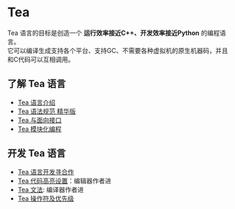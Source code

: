 Tea
=========

Tea 语言的目标是创造一个 **运行效率接近C++、开发效率接近Python** 的编程语言。    
它可以编译生成支持各个平台、支持GC、不需要各种虚拟机的原生机器码，并且和C代码可以互相调用。

## 了解 Tea 语言
* [Tea 语言介绍](https://github.com/xuld/Tea/wiki/Tea-语言介绍)   
* [Tea 语法规范 精华版](https://github.com/xuld/Tea/wiki/Tea-语法规范-精华版)
* [Tea 与面向接口](https://github.com/xuld/Tea/wiki/Tea-与面向接口)
* [Tea 模块化编程](https://github.com/xuld/Tea/wiki/Tea-模块化编程)

## 开发 Tea 语言
* [Tea 语言开发寻合作](https://github.com/xuld/Tea/wiki/Tea-语言开发寻合作)
* [Tea 代码高亮设置](https://github.com/xuld/Tea/wiki/Tea-代码高亮设置)：编辑器作者进
* [Tea 文法](https://github.com/xuld/Tea/wiki/Tea-文法): 编译器作者进
* [Tea 操作符及优先级](https://github.com/xuld/Tea/wiki/Tea-操作符及优先级)
